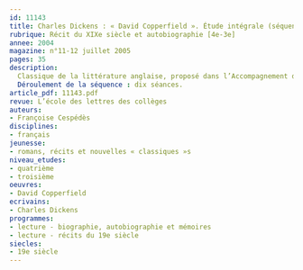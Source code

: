 ```yaml
---
id: 11143
title: Charles Dickens : « David Copperfield ». Étude intégrale (séquence)
rubrique: Récit du XIXe siècle et autobiographie [4e-3e]
annee: 2004
magazine: n°11-12 juillet 2005
pages: 35
description: 
  Classique de la littérature anglaise, proposé dans l’Accompagnement des programmes de troisième, « David Copperfield » est un roman dont la version abrégée, parue à l’école des loisirs en 2003, et les nombreuses pistes de lecture permettent d’envisager l’étude dès le dernier trimestre de la quatrième. L’histoire du personnage principal n’est pas sans rappeler par certains aspects celle de l’auteur. En effet, une enfance malheureuse, une adolescence où les déceptions laissent parfois peu de place aux rêves, une entrée dans la vie adulte où méprises, malentendus et chagrins ne sont que de nouvelles leçons… autant d’éléments qui font écho à la biographie du romancier. Pourtant, la diversité des personnages et des situations, l’émotion et, surtout, l’humour, omniprésent dans le roman, témoignent que les raisons ne manquent pas de rester optimiste et confiant.
  Déroulement de la séquence : dix séances.
article_pdf: 11143.pdf
revue: L’école des lettres des collèges
auteurs:
- Françoise Cespédès
disciplines:
- français
jeunesse:
- romans, récits et nouvelles « classiques »s
niveau_etudes:
- quatrième
- troisième
oeuvres:
- David Copperfield
ecrivains:
- Charles Dickens
programmes:
- lecture - biographie, autobiographie et mémoires
- lecture - récits du 19e siècle
siecles:
- 19e siècle
---
```

